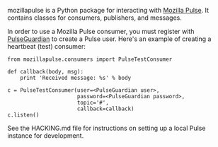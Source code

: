 mozillapulse is a Python package for interacting with [Mozilla Pulse][].
It contains classes for consumers, publishers, and messages.

In order to use a Mozilla Pulse consumer, you must register with
[PulseGuardian][] to create a Pulse user.  Here's an example of
creating a heartbeat (test) consumer:

    from mozillapulse.consumers import PulseTestConsumer

    def callback(body, msg):
        print 'Received message: %s' % body

    c = PulseTestConsumer(user=<PulseGuardian user>,
                          password=<PulseGuardian password>,
                          topic='#',
                          callback=callback)
    c.listen()

See the HACKING.md file for instructions on setting up a local Pulse
instance for development.

[Mozilla Pulse]: https://wiki.mozilla.org/Auto-tools/Projects/Pulse
[PulseGuardian]: https://wiki.mozilla.org/Auto-tools/Projects/Pulse/PulseGuardian
